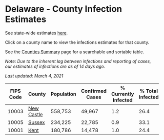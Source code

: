 # Delaware - County Infection Estimates

See state-wide estimates [here](/infections/us-de).

Click on a county name to view the infections estimates for that county.

See the [Counties Summary](/infections/summary-counties) page for a searchable and sortable table.

*Note: Due to the inherent lag between infections and reporting of cases, our estimates of infections are as of 14 days ago.*

*Last updated: March 4, 2021*

|   FIPS Code |                   County |   Population |   Confirmed Cases |   % Currently Infected |   % Total Infected |
|-------------|--------------------------|--------------|-------------------|------------------------|--------------------|
|       10003 | [New Castle](new-castle) |      558,753 |            49,967 |                    1.2 |               26.4 |
|       10005 |         [Sussex](sussex) |      234,225 |            22,785 |                    0.9 |               33.1 |
|       10001 |             [Kent](kent) |      180,786 |            14,478 |                    1.0 |               24.4 |